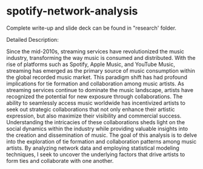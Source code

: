 # spotify-network-analysis
Complete write-up and slide deck can be found in "research' folder. 

Detailed Description: 

Since the mid-2010s, streaming services have revolutionized the music industry, transforming the way music is consumed and distributed. With the rise of platforms such as Spotify, Apple Music, and YouTube Music, streaming has emerged as the primary source of music consumption within the global recorded music market. This paradigm shift has had profound implications for tie formation and collaboration among music artists. As streaming services continue to dominate the music landscape, artists have recognized the potential for new exposure through collaborations. The ability to seamlessly access music worldwide has incentivized artists to seek out strategic collaborations that not only enhance their artistic expression, but also maximize their visibility and commercial success. Understanding the intricacies of these collaborations sheds light on the social dynamics within the industry while providing valuable insights into the creation and dissemination of music. The goal of this analysis is to delve into the exploration of tie formation and collaboration patterns among music artists. By analyzing network data and employing statistical modeling techniques, I seek to uncover the underlying factors that drive artists to form ties and collaborate with one another. 

